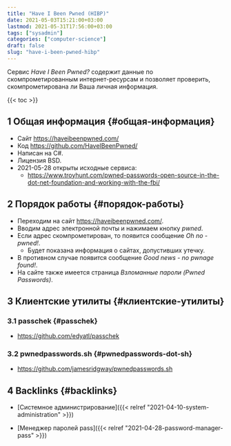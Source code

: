 ```yaml
---
title: "Have I Been Pwned (HIBP)"
date: 2021-05-03T15:21:00+03:00
lastmod: 2021-05-31T17:56:00+03:00
tags: ["sysadmin"]
categories: ["computer-science"]
draft: false
slug: "have-i-been-pwned-hibp"
---
```


Сервис _Have I Been Pwned?_ содержит данные по скомпрометированным интернет-ресурсам и позволяет проверить, скомпрометирована ли Ваша личная информация.

<!--more-->

{{< toc >}}


## <span class="section-num">1</span> Общая информация {#общая-информация}

-   Сайт <https://haveibeenpwned.com/>
-   Код <https://github.com/HaveIBeenPwned/>
-   Написан на C#.
-   Лицензия BSD.
-   2021-05-28 открыты исходные сервиса:
    -   <https://www.troyhunt.com/pwned-passwords-open-source-in-the-dot-net-foundation-and-working-with-the-fbi/>


## <span class="section-num">2</span> Порядок работы {#порядок-работы}

-   Переходим на сайт <https://haveibeenpwned.com/>.
-   Вводим адрес электронной почты и нажимаем кнопку _pwned_.
-   Если адрес скомпрометирован, то появится сообщение _Oh no - pwned!_.
    -   Будет показана информация о сайтах, допустивших утечку.
-   В противном случае появится сообщение _Good news - no pwnage found!_.
-   На сайте также имеется страница _Взломанные пароли_ _(Pwned Passwords)_.


## <span class="section-num">3</span> Клиентские утилиты {#клиентские-утилиты}


### <span class="section-num">3.1</span> passchek {#passchek}

-   <https://github.com/edyatl/passchek>


### <span class="section-num">3.2</span> pwnedpasswords.sh {#pwnedpasswords-dot-sh}

-   <https://github.com/jamesridgway/pwnedpasswords.sh>


## <span class="section-num">4</span> Backlinks {#backlinks}

-   [Системное администрирование]({{< relref "2021-04-10-system-administration" >}})

<!--listend-->

-   [Менеджер паролей pass]({{< relref "2021-04-28-password-manager-pass" >}})

